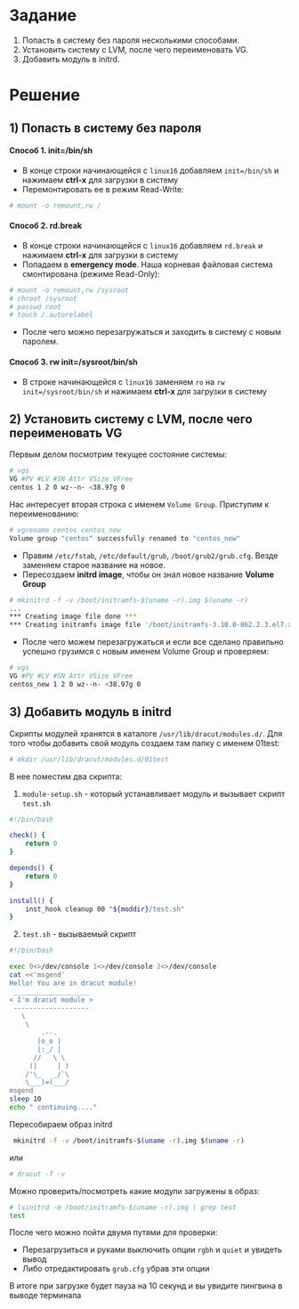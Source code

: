 # Задание
1. Попасть в систему без пароля несколькими способами.
2. Установить систему с LVM, после чего переименовать VG.
3. Добавить модуль в initrd.

# Решение

## 1) Попасть в систему без пароля
#### Способ 1. init=/bin/sh
- В конце строки начинающейся с `linux16` добавляем `init=/bin/sh` и нажимаем **сtrl-x** для загрузки в систему
- Перемонтировать ее в режим Read-Write:
```sh
# mount -o remount,rw /
```

#### Способ 2. rd.break
- В конце строки начинающейся с `linux16` добавляем `rd.break` и нажимаем **сtrl-x** для загрузки в систему
- Попадаем в **emergency mode**. Наша корневая файловая система смонтирована (режиме Read-Only):
```sh
# mount -o remount,rw /sysroot
# chroot /sysroot
# passwd root
# touch /.autorelabel
```
- После чего можно перезагружаться и заходить в систему с новым паролем.

#### Способ 3. rw init=/sysroot/bin/sh
- В строке начинающейся с `linux16` заменяем `ro` на `rw init=/sysroot/bin/sh` и нажимаем **сtrl-x** для загрузки в систему

## 2) Установить систему с LVM, после чего переименовать VG
Первым делом посмотрим текущее состояние системы:
```sh
# vgs
VG #PV #LV #SN Attr VSize VFree
centos 1 2 0 wz--n- <38.97g 0
```
Нас интересует вторая строка с именем `Volume Group`. Приступим к переименованию:
```sh
# vgrename centos centos_new
Volume group "centos" successfully renamed to "centos_new"
```
 - Правим `/etc/fstab`, `/etc/default/grub`, `/boot/grub2/grub.cfg`. Везде заменяем старое название на новое.
 - Пересоздаем **initrd image**, чтобы он знал новое название **Volume Group**
```sh
# mkinitrd -f -v /boot/initramfs-$(uname -r).img $(uname -r)
...
*** Creating image file done ***
*** Creating initramfs image file '/boot/initramfs-3.10.0-862.2.3.el7.x86_64.img' done ***
```
 - После чего можем перезагружаться и если все сделано правильно успешно грузимся с новым именем Volume Group и проверяем:
```sh
# vgs
VG #PV #LV #SN Attr VSize VFree
centos_new 1 2 0 wz--n- <38.97g 0
```

## 3) Добавить модуль в initrd

Скрипты модулей хранятся в каталоге `/usr/lib/dracut/modules.d/`. Для того чтобы добавить свой модуль создаем там папку с именем 01test:
```sh
# mkdir /usr/lib/dracut/modules.d/01test
```
В нее поместим два скрипта:
1. `module-setup.sh` - который устанавливает модуль и вызывает скрипт `test.sh`
```sh
#!/bin/bash

check() {
    return 0
}

depends() {
    return 0
}

install() {
    inst_hook cleanup 00 "${moddir}/test.sh"
}
```
2. `test.sh` - вызываемый скрипт
```sh
#!/bin/bash

exec 0<>/dev/console 1<>/dev/console 2<>/dev/console
cat <<'msgend'
Hello! You are in dracut module!
 ___________________
< I'm dracut module >
 -------------------
   \
    \
        .--.
       |o_o |
       |:_/ |
      //   \ \
     (|     | )
    /'\_   _/`\
    \___)=(___/
msgend
sleep 10
echo " continuing...."
```
Пересобираем образ initrd
```sh
 mkinitrd -f -v /boot/initramfs-$(uname -r).img $(uname -r)
 ```
или
```sh
# dracut -f -v
```
Можно проверить/посмотреть какие модули загружены в образ:
```sh
# lsinitrd -m /boot/initramfs-$(uname -r).img | grep test
test
```
После чего можно пойти двумя путями для проверки:
 - Перезагрузиться и руками выключить опции `rgbh` и `quiet` и увидеть вывод
 - Либо отредактировать `grub.cfg` убрав эти опции

В итоге при загрузке будет пауза на 10 секунд и вы увидите пингвина в выводе терминала
